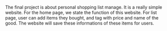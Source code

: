 The final project is about personal shopping list manage. It is a really simple website.
For the home page, we state the function of this website. For list page, user can add
items they bought, and tag with price and name of the good. The website will save these 
informations of these items for users. 